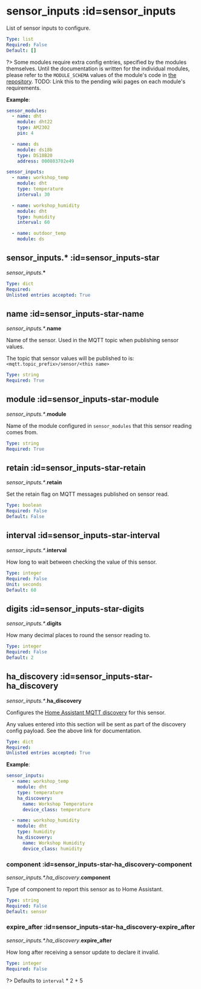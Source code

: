 # sensor_inputs :id=sensor_inputs

List of sensor inputs to configure.

```yaml
Type: list
Required: False
Default: []
```

?> Some modules require extra config entries, specified by the modules themselves.
Until the documentation is written for the individual modules, please refer to the
`MODULE_SCHEMA` values of the module's code in
[the repository](https://github.com/flyte/pi-mqtt-gpio/tree/feature/asyncio/mqtt_io/modules).
TODO: Link this to the pending wiki pages on each module's requirements.


**Example**:

```yaml
sensor_modules:
  - name: dht
    module: dht22
    type: AM2302
    pin: 4

  - name: ds
    module: ds18b
    type: DS18B20
    address: 000803702e49

sensor_inputs:
  - name: workshop_temp
    module: dht
    type: temperature
    interval: 30

  - name: workshop_humidity
    module: dht
    type: humidity
    interval: 60

  - name: outdoor_temp
    module: ds
```

## sensor_inputs.* :id=sensor_inputs-star

*sensor_inputs*.**&ast;**

```yaml
Type: dict
Required: 
Unlisted entries accepted: True
```

## name :id=sensor_inputs-star-name

*sensor_inputs.&ast;*.**name**

Name of the sensor. Used in the MQTT topic when publishing sensor values.

The topic that sensor values will be published to is:
`<mqtt.topic_prefix>/sensor/<this name>`


```yaml
Type: string
Required: True
```

## module :id=sensor_inputs-star-module

*sensor_inputs.&ast;*.**module**

Name of the module configured in `sensor_modules` that this sensor reading
comes from.


```yaml
Type: string
Required: True
```

## retain :id=sensor_inputs-star-retain

*sensor_inputs.&ast;*.**retain**

Set the retain flag on MQTT messages published on sensor read.

```yaml
Type: boolean
Required: False
Default: False
```

## interval :id=sensor_inputs-star-interval

*sensor_inputs.&ast;*.**interval**

How long to wait between checking the value of this sensor.

```yaml
Type: integer
Required: False
Unit: seconds
Default: 60
```

## digits :id=sensor_inputs-star-digits

*sensor_inputs.&ast;*.**digits**

How many decimal places to round the sensor reading to.

```yaml
Type: integer
Required: False
Default: 2
```

## ha_discovery :id=sensor_inputs-star-ha_discovery

*sensor_inputs.&ast;*.**ha_discovery**

Configures the
[Home Assistant MQTT discovery](https://www.home-assistant.io/docs/mqtt/discovery/)
for this sensor.

Any values entered into this section will be sent as part of the discovery
config payload. See the above link for documentation.


```yaml
Type: dict
Required: 
Unlisted entries accepted: True
```

**Example**:

```yaml
sensor_inputs:
  - name: workshop_temp
    module: dht
    type: temperature
    ha_discovery:
      name: Workshop Temperature
      device_class: temperature

  - name: workshop_humidity
    module: dht
    type: humidity
    ha_discovery:
      name: Workshop Humidity
      device_class: humidity
```

### component :id=sensor_inputs-star-ha_discovery-component

*sensor_inputs.&ast;.ha_discovery*.**component**

Type of component to report this sensor as to Home Assistant.

```yaml
Type: string
Required: False
Default: sensor
```

### expire_after :id=sensor_inputs-star-ha_discovery-expire_after

*sensor_inputs.&ast;.ha_discovery*.**expire_after**

How long after receiving a sensor update to declare it invalid.

```yaml
Type: integer
Required: False
```

?> Defaults to `interval` * 2 + 5


